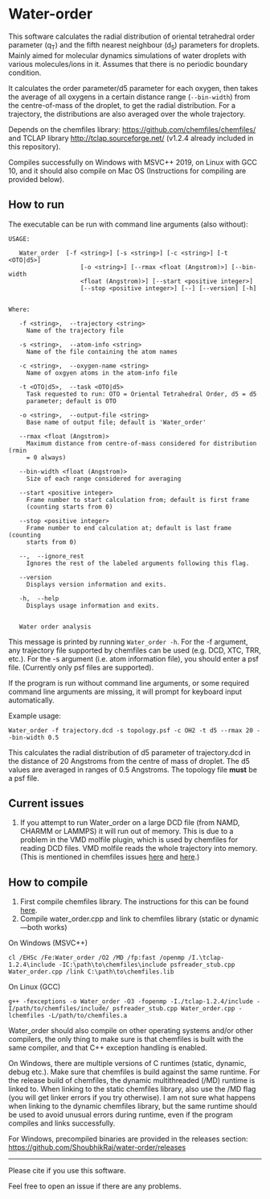 # Water-order
This software calculates the radial distribution of oriental tetrahedral order parameter (q<sub>T</sub>) and the fifth nearest neighbour (d<sub>5</sub>) parameters for droplets. Mainly aimed for molecular dynamics simulations of water droplets with various molecules/ions in it. Assumes that there is no periodic boundary condition.

It calculates the order parameter/d5 parameter for each oxygen, then takes the average of all oxygens in a certain distance range (`--bin-width`) from the centre-of-mass of the droplet, to get the radial distribution. For a trajectory, the distributions are also averaged over the whole trajectory.

Depends on the chemfiles library: https://github.com/chemfiles/chemfiles/ and TCLAP library http://tclap.sourceforge.net/ (v1.2.4 already included in this repository).

Compiles successfully on Windows with MSVC++ 2019, on Linux with GCC 10, and it should also compile on Mac OS (Instructions for compiling are provided below).

## How to run
The executable can be run with command line arguments (also without):
```
USAGE:

   Water_order  [-f <string>] [-s <string>] [-c <string>] [-t <OTO|d5>]
                    [-o <string>] [--rmax <float (Angstrom)>] [--bin-width
                    <float (Angstrom)>] [--start <positive integer>]
                    [--stop <positive integer>] [--] [--version] [-h]


Where:

   -f <string>,  --trajectory <string>
     Name of the trajectory file

   -s <string>,  --atom-info <string>
     Name of the file containing the atom names

   -c <string>,  --oxygen-name <string>
     Name of oxgyen atoms in the atom-info file

   -t <OTO|d5>,  --task <OTO|d5>
     Task requested to run: OTO = Oriental Tetrahedral Order, d5 = d5
     parameter; default is OTO

   -o <string>,  --output-file <string>
     Base name of output file; default is 'Water_order'

   --rmax <float (Angstrom)>
     Maximum distance from centre-of-mass considered for distribution (rmin
     = 0 always)

   --bin-width <float (Angstrom)>
     Size of each range considered for averaging

   --start <positive integer>
     Frame number to start calculation from; default is first frame
     (counting starts from 0)

   --stop <positive integer>
     Frame number to end calculation at; default is last frame (counting
     starts from 0)

   --,  --ignore_rest
     Ignores the rest of the labeled arguments following this flag.

   --version
     Displays version information and exits.

   -h,  --help
     Displays usage information and exits.


   Water order analysis
```
This message is printed by running `Water_order -h`. For the -f argument, any trajectory file supported by chemfiles can be used (e.g. DCD, XTC, TRR, etc.). For the -s argument (i.e. atom information file), you should enter a psf file. (Currently only psf files are supported). 

If the program is run without command line arguments, or some required command line arguments are missing, it will prompt for keyboard input automatically.

Example usage:
```Shell
Water_order -f trajectory.dcd -s topology.psf -c OH2 -t d5 --rmax 20 --bin-width 0.5
```
This calculates the radial distribution of d5 parameter of trajectory.dcd in the distance of 20 Angstroms from the centre of mass of droplet. The d5 values are averaged in ranges of 0.5 Angstroms. The topology file **must** be a psf file.

## Current issues
1) If you attempt to run Water_order on a large DCD file (from NAMD, CHARMM or LAMMPS) it will run out of memory. This is due to a problem in the VMD molfile plugin, which is used by chemfiles for reading DCD files. VMD molfile reads the whole trajectory into memory. (This is mentioned in chemfiles issues [here](https://github.com/chemfiles/chemfiles/issues/421) and [here](https://github.com/chemfiles/chemfiles/issues/370).)

## How to compile
1) First compile chemfiles library. The instructions for this can be found [here](http://chemfiles.org/chemfiles/latest/installation.html).
2) Compile water_order.cpp and link to chemfiles library (static or dynamic—both works)

On Windows (MSVC++)
```Batchfile
cl /EHSc /Fe:Water_order /O2 /MD /fp:fast /openmp /I.\tclap-1.2.4\include -IC:\path\to\chemfiles\include psfreader_stub.cpp Water_order.cpp /link C:\path\to\chemfiles.lib
```
On Linux (GCC)
```Shell
g++ -fexceptions -o Water_order -O3 -fopenmp -I./tclap-1.2.4/include -I/path/to/chemfiles/include/ psfreader_stub.cpp Water_order.cpp -lchemfiles -L/path/to/chemfiles.a
```

Water_order should also compile on other operating systems and/or other compilers, the only thing to make sure is that chemfiles is built with the same compiler, and that C++ exception handling is enabled.

On Windows, there are multiple versions of C runtimes (static, dynamic, debug etc.). Make sure that chemfiles is build against the same runtime. For the release build of chemfiles, the dynamic multithreaded (/MD) runtime is linked to. When linking to the static chemfiles library, also use the /MD flag (you will get linker errors if you try otherwise). I am not sure what happens when linking to the dynamic chemfiles library, but the same runtime should be used to avoid unusual errors during runtime, even if the program compiles and links successfully.

For Windows, precompiled binaries are provided in the releases section: https://github.com/ShoubhikRaj/water-order/releases

----

Please cite if you use this software.

Feel free to open an issue if there are any problems.
